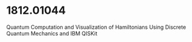 # 1812.01044
Quantum Computation and Visualization of Hamiltonians Using Discrete Quantum Mechanics and IBM QISKit

